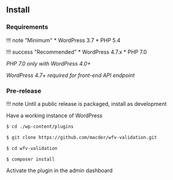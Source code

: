 ## Install

### Requirements

!!! note "Minimum"
    * WordPress 3.7
    * PHP 5.4

!!! success "Recommended"
    * WordPress 4.7.x
    * PHP 7.0

*PHP 7.0 only with WordPress 4.0+*

*WordPress 4.7+ required for front-end API endpoint*


### Pre-release

!!! note
    Until a public release is packaged, install as development

Have a working instance of WordPress

```sh
$ cd ./wp-content/plugins

$ git clone https://github.com/macder/wfv-validation.git

$ cd wfv-validation

$ composer install
```

Activate the plugin in the admin dashboard

